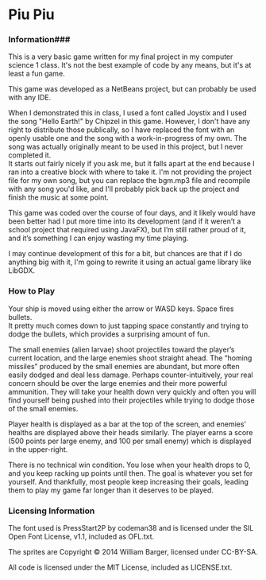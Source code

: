 # Piu Piu #

### Information###
This is a very basic game written for my final project in my computer science 1 
class.  It's not the best example of code by any means, but it's at least a fun 
game.

This game was developed as a NetBeans project, but can probably be used with any 
IDE.

When I demonstrated this in class, I used a font called Joystix and I used the 
song "Hello Earth!" by Chipzel in this game.  However, I don't have any right 
to distribute those publically, so I have replaced the font with an openly 
usable one and the song with a work-in-progress of my own.  The song was 
actually originally meant to be used in this project, but I never completed it.  
It starts out fairly nicely if you ask me, but it falls apart at the end because 
I ran into a creative block with where to take it.  I'm not providing the 
project file for my own song, but you can replace the bgm.mp3 file and recompile 
with any song you'd like, and I'll probably pick back up the project and finish 
the music at some point.

This game was coded over the course of four days, and it likely would have been 
better had I put more time into its development (and if it weren’t a school 
project that required using JavaFX), but I’m still rather proud of it, and it’s 
something I can enjoy wasting my time playing.

I may continue development of this for a bit, but chances are that if I do 
anything big with it, I'm going to rewrite it using an actual game library like 
LibGDX. 

### How to Play ###
Your ship is moved using either the arrow or WASD keys.  Space fires bullets.  
It pretty much comes down to just tapping space constantly and trying to dodge 
the bullets, which provides a surprising amount of fun.

The small enemies (alien larvae) shoot projectiles toward the player’s current 
location, and the large enemies shoot straight ahead.  The “homing missiles” 
produced by the small enemies are abundant, but more often easily dodged and 
deal less damage.  Perhaps counter-intuitively, your real concern should be 
over the large enemies and their more powerful ammunition.  They will take your 
health down very quickly and often you will find yourself being pushed into 
their projectiles while trying to dodge those of the small enemies.

Player health is displayed as a bar at the top of the screen, and enemies’ 
healths are displayed above their heads similarly.  The player earns a score 
(500 points per large enemy, and 100 per small enemy) which is displayed in the 
upper-right.

There is no technical win condition.  You lose when your health drops to 0, and 
you keep racking up points until then.  The goal is whatever you set for 
yourself.  And thankfully, most people keep increasing their goals, leading 
them to play my game far longer than it deserves to be played.

### Licensing Information ###
The font used is PressStart2P by codeman38 and is licensed under the SIL Open 
Font License, v1.1, included as OFL.txt.

The sprites are Copyright © 2014 William Barger, licensed under CC-BY-SA.

All code is licensed under the MIT License, included as LICENSE.txt.
